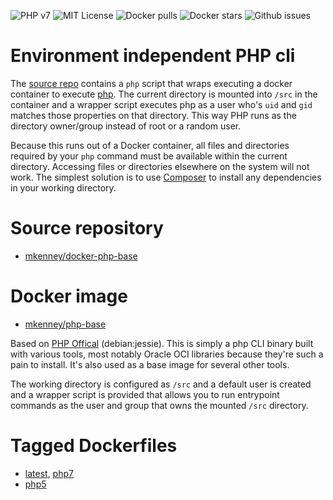 ![PHP v7](https://img.shields.io/badge/PHP-v7.0.6-8892bf.svg) ![MIT License](https://img.shields.io/github/license/mkenney/docker-php-base.svg) ![Docker pulls](https://img.shields.io/docker/pulls/mkenney/php-base.svg) ![Docker stars](https://img.shields.io/docker/stars/mkenney/php-base.svg) ![Github issues](https://img.shields.io/github/issues-raw/mkenney/docker-php-base.svg)

# Environment independent PHP cli

The [source repo](https://github.com/mkenney/docker-php-base) contains a `php` script that wraps executing a docker container to execute [php](https://php.net/). The current directory is mounted into `/src` in the container and a wrapper script executes php as a user who's `uid` and `gid` matches those properties on that directory. This way PHP runs as the directory owner/group instead of root or a random user.

Because this runs out of a Docker container, all files and directories required by your `php` command must be available within the current directory. Accessing files or directories elsewhere on the system will not work. The simplest solution is to use [Composer](https://hub.docker.com/r/mkenney/composer/) to install any dependencies in your working directory.

# Source repository

* [mkenney/docker-php-base](https://github.com/mkenney/docker-php-base)

# Docker image

* [mkenney/php-base](https://hub.docker.com/r/mkenney/php-base/)

Based on [PHP Offical](https://hub.docker.com/_/php/) (debian:jessie). This is simply a php CLI binary built with various tools, most notably Oracle OCI libraries because they're such a pain to install. It's also used as a base image for several other tools.

The working directory is configured as `/src` and a default user is created and a wrapper script is provided that allows you to run entrypoint commands as the user and group that owns the mounted `/src` directory.

# Tagged Dockerfiles

* [latest](https://github.com/mkenney/docker-php-base/blob/master/Dockerfile), [php7](https://github.com/mkenney/docker-php-base/blob/master/Dockerfile)
* [php5](https://github.com/mkenney/docker-php-base/blob/php5/Dockerfile)
